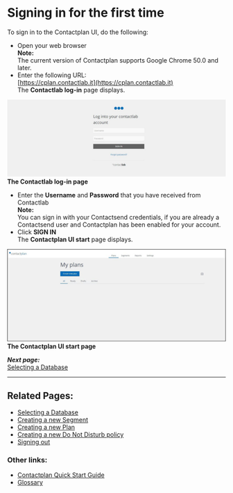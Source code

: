 # Signing in for the first time

To sign in to the Contactplan UI, do the following:  

- Open your web browser  
  **Note:**  
  The current version of Contactplan supports Google Chrome 50.0 and later.  
- Enter the following URL:  
  [https://cplan.contactlab.it](https://cplan.contactlab.it)  
  The **Contactlab log-in** page displays.  

![](SignInContactlabIT160530.jpg)  
**The Contactlab log-in page**  

- Enter the **Username** and **Password** that you have received from Contactlab  
  **Note:**  
  You can sign in with your Contactsend credentials, if you are already a Contactsend user and Contactplan has been enabled for your account.  
- Click **SIGN IN**  
  The **Contactplan UI start** page displays.  

![](StartCplanContactlabIT160530.jpg)  
**The Contactplan UI start page**

***Next page:***  
[Selecting a Database](SelectingDatabase.md)  

----------

## Related Pages:

* [Selecting a Database](SelectingDatabase.md)  
* [Creating a new Segment](CreatingNewSegment.md)  
* [Creating a new Plan](CreatingNewPlan.md)  
* [Creating a new Do Not Disturb policy](CreatingNewDND.md)  
* [Signing out](SigningOut.md)  

### Other links:  

* [Contactplan Quick Start Guide](README.md)  
* [Glossary](Glossary.md)  